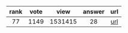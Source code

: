 
| rank | vote | view | answer | url |
|:-:|:-:|:-:|:-:|:-:|
|77|1149|1531415|28| [url](http://stackoverflow.com/questions/11346283/renaming-columns-in-pandas) |

